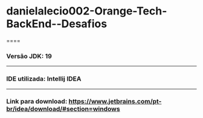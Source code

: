 # danielalecio002-Orange-Tech-BackEnd--Desafios
====
### Versão JDK: 19
----
### IDE utilizada: Intellij IDEA 
----
### Link para download: https://www.jetbrains.com/pt-br/idea/download/#section=windows
